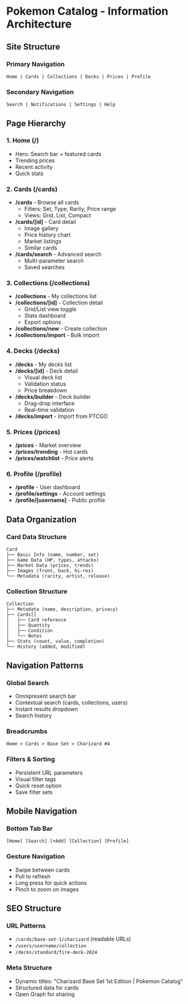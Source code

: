 # Pokemon Catalog - Information Architecture

## Site Structure

### Primary Navigation
```
Home | Cards | Collections | Decks | Prices | Profile
```

### Secondary Navigation
```
Search | Notifications | Settings | Help
```

## Page Hierarchy

### 1. Home (/)
- Hero: Search bar + featured cards
- Trending prices
- Recent activity
- Quick stats

### 2. Cards (/cards)
- **/cards** - Browse all cards
  - Filters: Set, Type, Rarity, Price range
  - Views: Grid, List, Compact
- **/cards/[id]** - Card detail
  - Image gallery
  - Price history chart
  - Market listings
  - Similar cards
- **/cards/search** - Advanced search
  - Multi-parameter search
  - Saved searches

### 3. Collections (/collections)
- **/collections** - My collections list
- **/collections/[id]** - Collection detail
  - Grid/List view toggle
  - Stats dashboard
  - Export options
- **/collections/new** - Create collection
- **/collections/import** - Bulk import

### 4. Decks (/decks)
- **/decks** - My decks list
- **/decks/[id]** - Deck detail
  - Visual deck list
  - Validation status
  - Price breakdown
- **/decks/builder** - Deck builder
  - Drag-drop interface
  - Real-time validation
- **/decks/import** - Import from PTCGO

### 5. Prices (/prices)
- **/prices** - Market overview
- **/prices/trending** - Hot cards
- **/prices/watchlist** - Price alerts

### 6. Profile (/profile)
- **/profile** - User dashboard
- **/profile/settings** - Account settings
- **/profile/[username]** - Public profile

## Data Organization

### Card Data Structure
```
Card
├── Basic Info (name, number, set)
├── Game Data (HP, types, attacks)
├── Market Data (prices, trends)
├── Images (front, back, hi-res)
└── Metadata (rarity, artist, release)
```

### Collection Structure
```
Collection
├── Metadata (name, description, privacy)
├── Cards[]
│   ├── Card reference
│   ├── Quantity
│   ├── Condition
│   └── Notes
├── Stats (count, value, completion)
└── History (added, modified)
```

## Navigation Patterns

### Global Search
- Omnipresent search bar
- Contextual search (cards, collections, users)
- Instant results dropdown
- Search history

### Breadcrumbs
```
Home > Cards > Base Set > Charizard #4
```

### Filters & Sorting
- Persistent URL parameters
- Visual filter tags
- Quick reset option
- Save filter sets

## Mobile Navigation

### Bottom Tab Bar
```
[Home] [Search] [+Add] [Collection] [Profile]
```

### Gesture Navigation
- Swipe between cards
- Pull to refresh
- Long press for quick actions
- Pinch to zoom on images

## SEO Structure

### URL Patterns
- `/cards/base-set-1/charizard` (readable URLs)
- `/users/username/collection`
- `/decks/standard/fire-deck-2024`

### Meta Structure
- Dynamic titles: "Charizard Base Set 1st Edition | Pokemon Catalog"
- Structured data for cards
- Open Graph for sharing